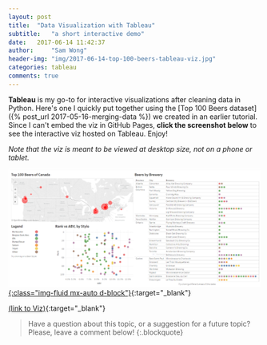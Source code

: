 ```yaml
---
layout: post
title:  "Data Visualization with Tableau"
subtitle:   "a short interactive demo"
date:   2017-06-14 11:42:37
author:     "Sam Wong"
header-img: "img/2017-06-14-top-100-beers-tableau-viz.jpg"
categories: tableau
comments: true
---
```

**Tableau** is my go-to for interactive visualizations after cleaning data in Python.  Here's one I quickly put together using the [Top 100 Beers dataset]({% post_url 2017-05-16-merging-data %}) we created in an earlier tutorial.  Since I can't embed the viz in GitHub Pages, **click the screenshot below** to see the interactive viz hosted on Tableau.  Enjoy!

*Note that the viz is meant to be viewed at desktop size, not on a phone or tablet.*

[![png](/assets/img/posts/top-100-beers-tableau-viz_files/top-100-beers-tableau-viz-screenshot.png){:class="img-fluid mx-auto d-block"}](https://public.tableau.com/profile/sam3557#!/vizhome/Top100BeersofCanadaDRAFT/Dashboard){:target="_blank"}

[(link to Viz)](https://public.tableau.com/profile/sam3557#!/vizhome/Top100BeersofCanadaDRAFT/Dashboard){:target="_blank"}

> Have a question about this topic, or a suggestion for a future topic?  Please, leave a comment below!
{:.blockquote}

